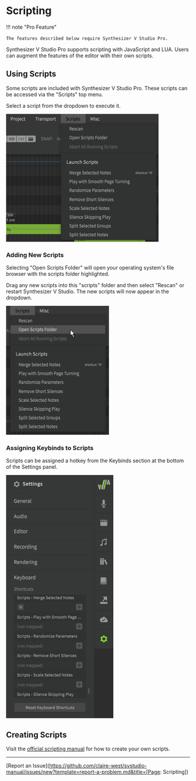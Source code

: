 # Scripting

!!! note "Pro Feature"

    The features described below require Synthesizer V Studio Pro.

Synthesizer V Studio Pro supports scripting with JavaScript and LUA. Users can augment the features of the editor with their own scripts.

## Using Scripts

Some scripts are included with Synthesizer V Studio Pro. These scripts can be accessed via the "Scripts" top menu.

Select a script from the dropdown to execute it.

![Scripts Dropdown](/img/advanced/scripts.png)

### Adding New Scripts

Selecting "Open Scripts Folder" will open your operating system's file browser with the scripts folder highlighted.

Drag any new scripts into this "scripts" folder and then select "Rescan" or restart Synthesizer V Studio. The new scripts will now appear in the dropdown.

![Scripts Folder](/img/advanced/scripts-open-folder.png)

### Assigning Keybinds to Scripts

Scripts can be assigned a hotkey from the Keybinds section at the bottom of the Settings panel.

![Assigning Hotkeys to Scripts](/img/advanced/scripts-keybind.png)

## Creating Scripts

Visit the [official scripting manual](https://resource.dreamtonics.com/scripting/) for how to create your own scripts.

---

[Report an Issue](https://github.com/claire-west/svstudio-manual/issues/new?template=report-a-problem.md&title=[Page: Scripting])